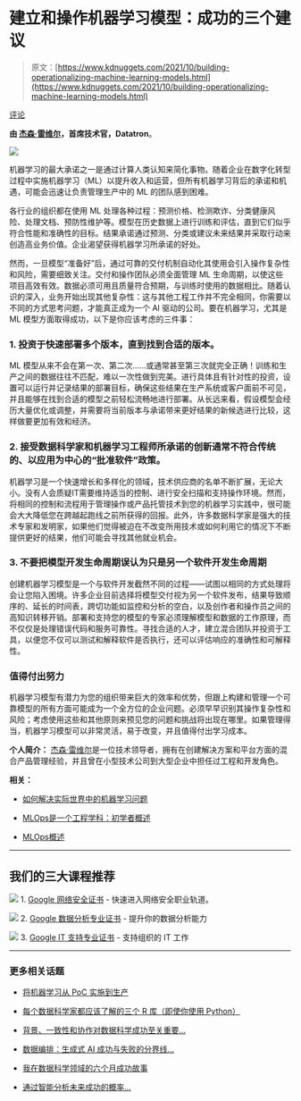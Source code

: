 # 建立和操作机器学习模型：成功的三个建议

> 原文：[https://www.kdnuggets.com/2021/10/building-operationalizing-machine-learning-models.html](https://www.kdnuggets.com/2021/10/building-operationalizing-machine-learning-models.html)

[评论](#comments)

**由 [杰森·雷维尔](https://www.linkedin.com/in/jayrevel/)，首席技术官，Datatron**。

![](../Images/f076cb1d8aa4676ac8ffbbba92fc52fc.png)

机器学习的最大承诺之一是通过计算人类认知来简化事物。随着企业在数字化转型过程中实施机器学习（ML）以提升收入和运营，但所有机器学习背后的承诺和机遇，可能会迅速让负责管理生产中的 ML 的团队感到困难。

各行业的组织都在使用 ML 处理各种过程：预测价格、检测欺诈、分类健康风险、处理文档、预防性维护等。模型在历史数据上进行训练和评估，直到它们似乎符合性能和准确性的目标。结果承诺通过预测、分类或建议未来结果并采取行动来创造高业务价值。企业渴望获得机器学习所承诺的好处。

然而，一旦模型“准备好”后，通过可靠的交付机制自动化其使用会引入操作复杂性和风险，需要细致关注。交付和操作团队必须全面管理 ML 生命周期，以使这些项目高效有效。数据必须可用且质量符合预期，与训练时使用的数据相比。随着认识的深入，业务开始出现其他复杂性：这与其他工程工作并不完全相同，你需要以不同的方式思考问题，才能真正成为一个 AI 驱动的公司。要在机器学习，尤其是 ML 模型方面取得成功，以下是你应该考虑的三件事：

### 1\. 投资于快速部署多个版本，直到找到合适的版本。

ML 模型从来不会在第一次、第二次……或通常甚至第三次就完全正确！训练和生产之间的数据往往不匹配，难以一次性做到完美。进行具体且有针对性的投资，设置可以运行并记录结果的部署目标，确保这些结果在生产系统或客户面前不可见，并且能够在找到合适的模型之前轻松流畅地进行部署。从长远来看，假设模型会经历大量优化或调整，并需要将当前版本与承诺带来更好结果的新候选进行比较，这样做要更加有效和经济。

### 2\. 接受数据科学家和机器学习工程师所承诺的创新通常不符合传统的、以应用为中心的“批准软件”政策。

机器学习是一个快速增长和多样化的领域，技术供应商的名单不断扩展，无论大小。没有人会质疑IT需要维持适当的控制、进行安全扫描和支持操作环境。然而，将相同的控制和流程用于管理操作或产品托管技术到您的机器学习实践中，很可能会大大降低您在跨越起跑线之前所获得的回报。此外，许多数据科学家是强大的技术专家和发明家，如果他们觉得被迫在不改变所用技术或如何利用它的情况下不断提供更好的结果，他们可能会寻找其他就业机会。

### 3\. 不要把模型开发生命周期误认为只是另一个软件开发生命周期

创建机器学习模型是一个与软件开发截然不同的过程——试图以相同的方式处理将会让您陷入困境。许多企业目前选择将模型交付视为另一个软件发布，结果导致顺序的、延长的时间表，跨切功能如监控和分析的空白，以及创作者和操作员之间的高知识转移开销。部署和支持您的模型的专家必须理解模型和数据的工作原理，而不仅仅是处理错误代码和服务可靠性。寻找合适的人才，建立混合团队并投资于工具，以便您不仅可以测试和解释软件是否执行，还可以评估响应的准确性和可解释性。

### 值得付出努力

机器学习模型有潜力为您的组织带来巨大的效率和优势，但跟上构建和管理一个可靠模型的所有方面可能成为一个全方位的企业问题。必须早早识别其操作复杂性和风险；考虑使用这些和其他原则来预见您的问题和挑战将出现在哪里。如果管理得当，机器学习模型可以非常灵活，易于改变，并且值得付出学习成本。

**个人简介：** [杰森·雷维尔](https://www.linkedin.com/in/jayrevel/)是一位技术领导者，拥有在创建解决方案和平台方面的混合产品管理经验，并且曾在小型技术公司到大型企业中担任过工程和开发角色。

**相关：**

+   [如何解决实际世界中的机器学习问题](https://www.kdnuggets.com/2021/09/solve-machine-learning-problems-real-world.html)

+   [MLOps是一个工程学科：初学者概述](https://www.kdnuggets.com/2021/07/mlops-engineering-discipline.html)

+   [MLOps概述](https://www.kdnuggets.com/2021/03/overview-mlops.html)

* * *

## 我们的三大课程推荐

![](../Images/0244c01ba9267c002ef39d4907e0b8fb.png) 1\. [Google 网络安全证书](https://www.kdnuggets.com/google-cybersecurity) - 快速进入网络安全职业轨道。

![](../Images/e225c49c3c91745821c8c0368bf04711.png) 2\. [Google 数据分析专业证书](https://www.kdnuggets.com/google-data-analytics) - 提升你的数据分析能力

![](../Images/0244c01ba9267c002ef39d4907e0b8fb.png) 3\. [Google IT 支持专业证书](https://www.kdnuggets.com/google-itsupport) - 支持组织的 IT 工作

* * *

### 更多相关话题

+   [将机器学习从 PoC 实施到生产](https://www.kdnuggets.com/2022/05/operationalizing-machine-learning-poc-production.html)

+   [每个数据科学家都应该了解的三个 R 库（即使你使用 Python）](https://www.kdnuggets.com/2021/12/three-r-libraries-every-data-scientist-know-even-python.html)

+   [背景、一致性和协作对数据科学成功至关重要…](https://www.kdnuggets.com/2022/01/context-consistency-collaboration-essential-data-science-success.html)

+   [数据编排：生成式 AI 成功与失败的分界线…](https://www.kdnuggets.com/2024/07/astronomer/data-orchestration-the-dividing-line-between-generative-ai-success-and-failure)

+   [我在数据科学领域的六个月成功故事](https://www.kdnuggets.com/2023/04/data-science-six-months-success-story.html)

+   [通过智能分析未来成功的概率…](https://www.kdnuggets.com/2022/02/analyzing-probability-future-success-intelligence-node-attributes-evolution-model.html)
